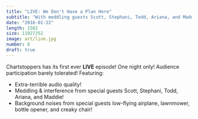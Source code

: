```yaml
---
title: "LIVE: We Don't Have a Plan Here"
subtitle: "With meddling guests Scott, Stephani, Todd, Ariana, and Maddie."
date: "2016-01-22"
length: 1502
size: 11927252
image: art/live.jpg
number: 8
draft: true
---
```

Chartstoppers has its first ever **LIVE** episode! One night only! Audience participation barely tolerated! Featuring:

- Extra-terrible audio quality!
- Meddling & interference from special guests Scott, Stephani, Todd, Ariana, and Maddie!
- Background noises from special guests low-flying airplane, lawnmower, bottle opener, and creaky chair!
